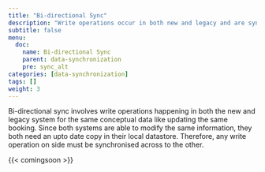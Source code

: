 ```yaml
---
title: "Bi-directional Sync"
description: "Write operations occur in both new and legacy and are synced in both directions"
subtitle: false
menu:
  doc:
    name: Bi-directional Sync
    parent: data-synchronization
    pre: sync_alt
categories: [data-synchronization]
tags: []
weight: 3
---
```


Bi-directional sync involves write operations happening in both the new and legacy system for the same conceptual data like updating the same booking. Since both systems are able to modify the same information, they both need an upto date copy in their local datastore. Therefore, any write operation on side must be synchronised across to the other.

{{< comingsoon >}}
